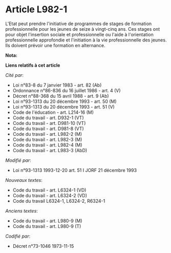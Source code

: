 # Article L982-1

L'Etat peut prendre l'initiative de programmes de stages de formation professionnelle pour les jeunes de seize à vingt-cinq
ans. Ces stages ont pour objet l'insertion sociale et professionnelle ou l'aide à l'orientation professionnelle approfondie
et l'initiation à la vie professionnelle des jeunes. Ils doivent prévoir une formation en alternance.

**Nota:**



**Liens relatifs à cet article**

_Cité par_:

  - Loi n°83-8 du 7 janvier 1983 - art. 82 (Ab)
  - Ordonnance n°86-836 du 16 juillet 1986 - art. 4 (V)
  - Décret n°88-368 du 15 avril 1988 - art. 9 (Ab)
  - Loi n°93-1313 du 20 décembre 1993 - art. 50 (M)
  - Loi n°93-1313 du 20 décembre 1993 - art. 51 (V)
  - Code de l'éducation - art. L214-16 (M)
  - Code du travail - art. D932-1 (VT)
  - Code du travail - art. D981-10 (VT)
  - Code du travail - art. D981-8 (VT)
  - Code du travail - art. L982-2 (M)
  - Code du travail - art. L982-3 (M)
  - Code du travail - art. L982-4 (M)
  - Code du travail - art. L983-3 (AbD)

_Modifié par_:

  - Loi n°93-1313 1993-12-20 art. 51 I JORF 21 décembre 1993

_Nouveaux textes_:

  - Code du travail - art. L6324-1 (VD)
  - Code du travail - art. L6324-2 (VD)
  - Code du travail L6324-1, L6324-2, R6324-1

_Anciens textes_:

  - Code du travail - art. L980-9 (M)
  - Code du travail - art. L980-9 (T)

_Codifié par_:

  - Décret n°73-1046 1973-11-15
